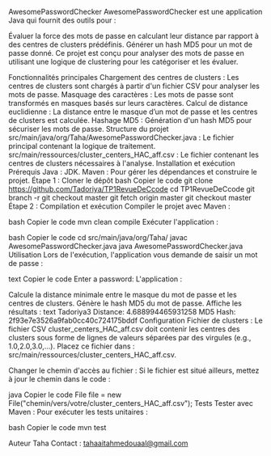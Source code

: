 AwesomePasswordChecker
AwesomePasswordChecker est une application Java qui fournit des outils pour :

Évaluer la force des mots de passe en calculant leur distance par rapport à des centres de clusters prédéfinis.
Générer un hash MD5 pour un mot de passe donné.
Ce projet est conçu pour analyser des mots de passe en utilisant une logique de clustering pour les catégoriser et les évaluer.

Fonctionnalités principales
Chargement des centres de clusters :
Les centres de clusters sont chargés à partir d'un fichier CSV pour analyser les mots de passe.
Masquage des caractères :
Les mots de passe sont transformés en masques basés sur leurs caractères.
Calcul de distance euclidienne :
La distance entre le masque d’un mot de passe et les centres de clusters est calculée.
Hashage MD5 :
Génération d'un hash MD5 pour sécuriser les mots de passe.
Structure du projet
src/main/java/org/Taha/AwesomePasswordChecker.java : Le fichier principal contenant la logique de traitement.
src/main/ressources/cluster_centers_HAC_aff.csv : Le fichier contenant les centres de clusters nécessaires à l'analyse.
Installation et exécution
Prérequis
Java : JDK.
Maven : Pour gérer les dépendances et construire le projet.
Étape 1 : Cloner le dépôt
bash
Copier le code
git clone https://github.com/Tadoriya/TP1RevueDeCcode
cd TP1RevueDeCcode
git branch -r
git checkout master
git fetch origin master
git checkout master
Étape 2 : Compilation et exécution
Compiler le projet avec Maven :

bash
Copier le code
mvn clean compile
Exécuter l'application :

bash
Copier le code
cd src/main/java/org/Taha/
javac AwesomePasswordChecker.java
java AwesomePasswordChecker.java
Utilisation
Lors de l'exécution, l'application vous demande de saisir un mot de passe :

text
Copier le code
Enter a password: 
L'application :

Calcule la distance minimale entre le masque du mot de passe et les centres de clusters.
Génère le hash MD5 du mot de passe.
Affiche les résultats :
text
Tadoriya3
Distance: 4.688994465931258
MD5 Hash: 2f93e7e3526a9fab0cc40c724175bddf
Configuration
Fichier de clusters : Le fichier CSV cluster_centers_HAC_aff.csv doit contenir les centres des clusters sous forme de lignes de valeurs séparées par des virgules (e.g., 1.0,2.0,3.0,...). Placez ce fichier dans :
src/main/ressources/cluster_centers_HAC_aff.csv.

Changer le chemin d'accès au fichier : Si le fichier est situé ailleurs, mettez à jour le chemin dans le code :

java
Copier le code
File file = new File("chemin/vers/votre/cluster_centers_HAC_aff.csv");
Tests
Tester avec Maven :
Pour exécuter les tests unitaires  :

bash
Copier le code
mvn test

Auteur
Taha
Contact : tahaaitahmedouaal@gmail.com

